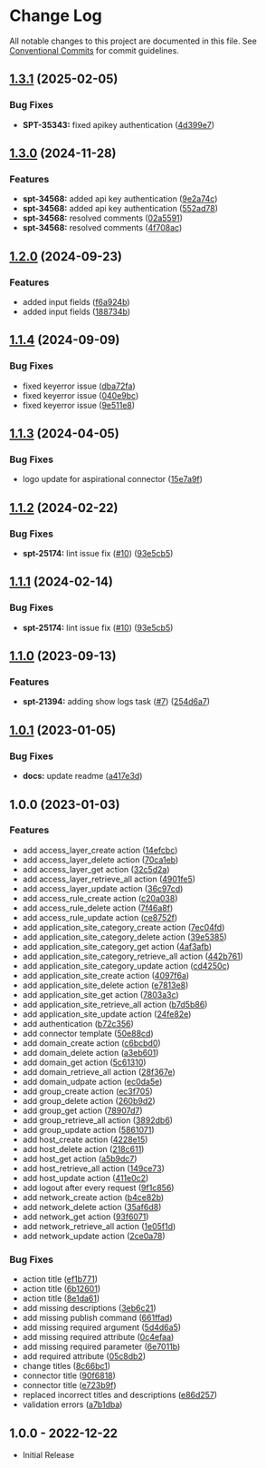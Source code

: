 # Change Log

All notable changes to this project are documented in this file.
See [Conventional Commits](https://conventionalcommits.org) for commit guidelines.

## [1.3.1](https://github.com/swimlane-connectors/t_checkpoint_r80/compare/1.3.0...1.3.1) (2025-02-05)


### Bug Fixes

* **SPT-35343:** fixed apikey authentication ([4d399e7](https://github.com/swimlane-connectors/t_checkpoint_r80/commit/4d399e7e7b7cef39f05767d88e07e7a100fb02d2))

## [1.3.0](https://github.com/swimlane-connectors/t_checkpoint_r80/compare/1.2.0...1.3.0) (2024-11-28)


### Features

* **spt-34568:** added api key authentication ([9e2a74c](https://github.com/swimlane-connectors/t_checkpoint_r80/commit/9e2a74ca53692f2f66b978ec2d2c564812744b14))
* **spt-34568:** added api key authentication ([552ad78](https://github.com/swimlane-connectors/t_checkpoint_r80/commit/552ad78d1c2f8cb1238d4ab6d093df715d66a0d5))
* **spt-34568:** resolved comments ([02a5591](https://github.com/swimlane-connectors/t_checkpoint_r80/commit/02a5591c4577e88db780386e22db068aec3468cd))
* **spt-34568:** resolved comments ([4f708ac](https://github.com/swimlane-connectors/t_checkpoint_r80/commit/4f708ac21bcf92a5eb2446c679aea26a437df908))

## [1.2.0](https://github.com/swimlane-connectors/t_checkpoint_r80/compare/1.1.4...1.2.0) (2024-09-23)


### Features

* added input fields ([f6a924b](https://github.com/swimlane-connectors/t_checkpoint_r80/commit/f6a924b55c2d4f42a2430e5d2fffbdf8b146a81b))
* added input fields ([188734b](https://github.com/swimlane-connectors/t_checkpoint_r80/commit/188734bb672e7bef2155410f7d2c4b4e2eabc3e1))

## [1.1.4](https://github.com/swimlane-connectors/t_checkpoint_r80/compare/1.1.3...1.1.4) (2024-09-09)


### Bug Fixes

* fixed keyerror issue ([dba72fa](https://github.com/swimlane-connectors/t_checkpoint_r80/commit/dba72fac9912341fa97fa2a8513e5c494d3758d4))
* fixed keyerror issue ([040e9bc](https://github.com/swimlane-connectors/t_checkpoint_r80/commit/040e9bc38f6cae098e91452ac8ee2b290e71e457))
* fixed keyerror issue ([9e511e8](https://github.com/swimlane-connectors/t_checkpoint_r80/commit/9e511e82ee89d135687e09aa4dfd4ed4cbf05769))

## [1.1.3](https://github.com/swimlane-connectors/t_checkpoint_r80/compare/1.1.2...1.1.3) (2024-04-05)


### Bug Fixes

* logo update for aspirational connector ([15e7a9f](https://github.com/swimlane-connectors/t_checkpoint_r80/commit/15e7a9f80dd1bdd1cb0668cfc6fd87a213d3b1f2))

## [1.1.2](https://github.com/swimlane-connectors/t_checkpoint_r80/compare/1.1.1...1.1.2) (2024-02-22)


### Bug Fixes

* **spt-25174:** lint issue fix ([#10](https://github.com/swimlane-connectors/t_checkpoint_r80/issues/10)) ([93e5cb5](https://github.com/swimlane-connectors/t_checkpoint_r80/commit/93e5cb5a98be975b74c132603159ef1a092b52ec))

## [1.1.1](https://github.com/swimlane-connectors/t_checkpoint_r80/compare/1.1.0...1.1.1) (2024-02-14)


### Bug Fixes

* **spt-25174:** lint issue fix ([#10](https://github.com/swimlane-connectors/t_checkpoint_r80/issues/10)) ([93e5cb5](https://github.com/swimlane-connectors/t_checkpoint_r80/commit/93e5cb5a98be975b74c132603159ef1a092b52ec))

## [1.1.0](https://github.com/swimlane-connectors/t_checkpoint_r80/compare/1.0.1...1.1.0) (2023-09-13)


### Features

* **spt-21394:** adding show logs task ([#7](https://github.com/swimlane-connectors/t_checkpoint_r80/issues/7)) ([254d6a7](https://github.com/swimlane-connectors/t_checkpoint_r80/commit/254d6a7795eb51b194de50645f1a183590ee4b3e))

## [1.0.1](https://github.com/swimlane-connectors/t_checkpoint_r80/compare/1.0.0...1.0.1) (2023-01-05)


### Bug Fixes

* **docs:** update readme ([a417e3d](https://github.com/swimlane-connectors/t_checkpoint_r80/commit/a417e3d16a00fdccc57a8c1f8c5ccd0a1e8382b8))

## 1.0.0 (2023-01-03)


### Features

* add access_layer_create action ([14efcbc](https://github.com/swimlane-connectors/t_checkpoint_r80/commit/14efcbc37cab02ad99ff94ca8b53ae36c1a395c8))
* add access_layer_delete action ([70ca1eb](https://github.com/swimlane-connectors/t_checkpoint_r80/commit/70ca1ebb6906c7e76e430953f7f5b7bd67f37469))
* add access_layer_get action ([32c5d2a](https://github.com/swimlane-connectors/t_checkpoint_r80/commit/32c5d2ae0f243539e9e3c05e803c2812c0a5d2c5))
* add access_layer_retrieve_all action ([4901fe5](https://github.com/swimlane-connectors/t_checkpoint_r80/commit/4901fe556ff98af59b52cfb7d0c71877d20eb295))
* add access_layer_update action ([36c97cd](https://github.com/swimlane-connectors/t_checkpoint_r80/commit/36c97cdaca7e9bbb0a9e6b94bdb3b941a14ddc8d))
* add access_rule_create action ([c20a038](https://github.com/swimlane-connectors/t_checkpoint_r80/commit/c20a03830c052d1bab95f89451307352f1f2e562))
* add access_rule_delete action ([7f46a8f](https://github.com/swimlane-connectors/t_checkpoint_r80/commit/7f46a8fbd17598635b618cd89fd3eb9f11ded99f))
* add access_rule_update action ([ce8752f](https://github.com/swimlane-connectors/t_checkpoint_r80/commit/ce8752faebe31834ce56d136d307306538201cb1))
* add application_site_category_create action ([7ec04fd](https://github.com/swimlane-connectors/t_checkpoint_r80/commit/7ec04fd4b464df13311f789b75b8dc4d93a27898))
* add application_site_category_delete action ([39e5385](https://github.com/swimlane-connectors/t_checkpoint_r80/commit/39e538581af89b7975c3be5f7196214ea73b494c))
* add application_site_category_get action ([4af3afb](https://github.com/swimlane-connectors/t_checkpoint_r80/commit/4af3afbe25fd7ca86c54cbc6abe7b16786b7f4d2))
* add application_site_category_retrieve_all action ([442b761](https://github.com/swimlane-connectors/t_checkpoint_r80/commit/442b76178fb3dbf3d3568f225f385c7a0f839cf8))
* add application_site_category_update action ([cd4250c](https://github.com/swimlane-connectors/t_checkpoint_r80/commit/cd4250c0463d285e07bb064a4a84b58e754ee367))
* add application_site_create action ([4097f6a](https://github.com/swimlane-connectors/t_checkpoint_r80/commit/4097f6a3f1697e4559df90e03e6e6d5251cee210))
* add application_site_delete action ([e7813e8](https://github.com/swimlane-connectors/t_checkpoint_r80/commit/e7813e858a5b6912595ea661c163774e43457576))
* add application_site_get action ([7803a3c](https://github.com/swimlane-connectors/t_checkpoint_r80/commit/7803a3c6a379527df859dcaa9243d210a657354d))
* add application_site_retrieve_all action ([b7d5b86](https://github.com/swimlane-connectors/t_checkpoint_r80/commit/b7d5b860de61e4042a484be3cb5c1dd5dab2540c))
* add application_site_update action ([24fe82e](https://github.com/swimlane-connectors/t_checkpoint_r80/commit/24fe82e38426d9be2538c015c53b2c19b5322df6))
* add authentication ([b72c356](https://github.com/swimlane-connectors/t_checkpoint_r80/commit/b72c356f4251fd6a2660d7cf9dab4ad453a74a93))
* add connector template ([50e88cd](https://github.com/swimlane-connectors/t_checkpoint_r80/commit/50e88cd46cee0e5647ac4aa439b85a5cb2f7de65))
* add domain_create action ([c6bcbd0](https://github.com/swimlane-connectors/t_checkpoint_r80/commit/c6bcbd08a7c195b8271907322cd2f71ed2156a22))
* add domain_delete action ([a3eb601](https://github.com/swimlane-connectors/t_checkpoint_r80/commit/a3eb60122492dd7223a9a286a8e414e79bcbab18))
* add domain_get action ([5c61310](https://github.com/swimlane-connectors/t_checkpoint_r80/commit/5c613104f7a9134539ee65924b6c241f99126954))
* add domain_retrieve_all action ([28f367e](https://github.com/swimlane-connectors/t_checkpoint_r80/commit/28f367e60393e47434b0269be57ce84441475315))
* add domain_udpate action ([ec0da5e](https://github.com/swimlane-connectors/t_checkpoint_r80/commit/ec0da5e61fe11b90fbae54a141c123ae6d2e2948))
* add group_create action ([ec3f705](https://github.com/swimlane-connectors/t_checkpoint_r80/commit/ec3f705f44d1bf767088a4ea7aa4249ecfbf76ca))
* add group_delete action ([260b9d2](https://github.com/swimlane-connectors/t_checkpoint_r80/commit/260b9d218b64e2c3ccda17f5c9b75170225a5383))
* add group_get action ([78907d7](https://github.com/swimlane-connectors/t_checkpoint_r80/commit/78907d7286f3287bb507c676a5d2501a2fb72dbf))
* add group_retrieve_all action ([3892db6](https://github.com/swimlane-connectors/t_checkpoint_r80/commit/3892db6f5e9d80a0ab3b59405cfd936b2b6ba977))
* add group_update action ([5861071](https://github.com/swimlane-connectors/t_checkpoint_r80/commit/58610712cd9251967636c571502e44a02612606d))
* add host_create action ([4228e15](https://github.com/swimlane-connectors/t_checkpoint_r80/commit/4228e15868a33b0ed718e084bbc0eb77aef7cb14))
* add host_delete action ([218c611](https://github.com/swimlane-connectors/t_checkpoint_r80/commit/218c611b5f08bf7f34d17120706729292f17fb7e))
* add host_get action ([a5b9dc7](https://github.com/swimlane-connectors/t_checkpoint_r80/commit/a5b9dc71f70d51f495794b857d5d0755d7b81c6c))
* add host_retrieve_all action ([149ce73](https://github.com/swimlane-connectors/t_checkpoint_r80/commit/149ce7373051ab6a6b019fd7c29c019da7888d47))
* add host_update action ([411e0c2](https://github.com/swimlane-connectors/t_checkpoint_r80/commit/411e0c2868d1be5d40e1150d31c26837cb10da44))
* add logout after every request ([9f1c856](https://github.com/swimlane-connectors/t_checkpoint_r80/commit/9f1c856bfd3f920aff1af8d412ffc0ad4d08329b))
* add network_create action ([b4ce82b](https://github.com/swimlane-connectors/t_checkpoint_r80/commit/b4ce82bb7f598f9d326df337a9d9b4feaa324a6e))
* add network_delete action ([35af6d8](https://github.com/swimlane-connectors/t_checkpoint_r80/commit/35af6d8e7ddaf2626876e8b63b6ecf27d3ea5be8))
* add network_get action ([93f6071](https://github.com/swimlane-connectors/t_checkpoint_r80/commit/93f6071eb788d80b2244b2f5e0e2742b63791cf6))
* add network_retrieve_all action ([1e05f1d](https://github.com/swimlane-connectors/t_checkpoint_r80/commit/1e05f1d34017b2421a37307abebdd443a30b538b))
* add network_update action ([2ce0a78](https://github.com/swimlane-connectors/t_checkpoint_r80/commit/2ce0a78f9cd57084ca2ad4bf367ebfb3b54e6918))


### Bug Fixes

* action title ([ef1b771](https://github.com/swimlane-connectors/t_checkpoint_r80/commit/ef1b771c9de2f8fe66474a1335b89f55954e0779))
* action title ([6b12601](https://github.com/swimlane-connectors/t_checkpoint_r80/commit/6b12601d1acaaf269a88f8fb20a555ce06e79509))
* action title ([8e1da61](https://github.com/swimlane-connectors/t_checkpoint_r80/commit/8e1da61e1f65d8a3270d8d4920525c70d18373ec))
* add missing descriptions ([3eb6c21](https://github.com/swimlane-connectors/t_checkpoint_r80/commit/3eb6c21376f5cb1811eb21b3b72449927b80ace3))
* add missing publish command ([661ffad](https://github.com/swimlane-connectors/t_checkpoint_r80/commit/661ffad2f4128b1f12fb4b88d21554f215d0bd46))
* add missing required argument ([5d4d6a5](https://github.com/swimlane-connectors/t_checkpoint_r80/commit/5d4d6a5f7ba2c46c61af1acbe018c4732d366335))
* add missing required attribute ([0c4efaa](https://github.com/swimlane-connectors/t_checkpoint_r80/commit/0c4efaa020a50760425052aa4ec2bf6e6f0f7eb6))
* add missing required parameter ([6e7011b](https://github.com/swimlane-connectors/t_checkpoint_r80/commit/6e7011b84c44f8500006a2abb7e281099364d471))
* add required attribute ([05c8db2](https://github.com/swimlane-connectors/t_checkpoint_r80/commit/05c8db2061f5d839cb7e6d270ccc7e220e27d20a))
* change titles ([8c66bc1](https://github.com/swimlane-connectors/t_checkpoint_r80/commit/8c66bc1593d884668b6b4a6b2d35b479bd924cff))
* connector title ([90f6818](https://github.com/swimlane-connectors/t_checkpoint_r80/commit/90f68189c6e8e6c45263af2e7dfddb45582b847d))
* connector title ([e723b9f](https://github.com/swimlane-connectors/t_checkpoint_r80/commit/e723b9f3b9f2a650e0db550234d0007774eb92ff))
* replaced incorrect titles and descriptions ([e86d257](https://github.com/swimlane-connectors/t_checkpoint_r80/commit/e86d257b0fe74b6c89c9c7543cd299a1ccd748f7))
* validation errors ([a7b1dba](https://github.com/swimlane-connectors/t_checkpoint_r80/commit/a7b1dbaf39d703d01f94c490414e575d8802689d))

## 1.0.0 - 2022-12-22
 * Initial Release
